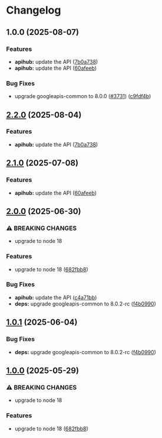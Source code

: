 # Changelog

## 1.0.0 (2025-08-07)


### Features

* **apihub:** update the API ([7b0a738](https://github.com/googleapis/google-api-nodejs-client/commit/7b0a7380f11448f7b48a8103f8d7b67d50072c46))
* **apihub:** update the API ([60afeeb](https://github.com/googleapis/google-api-nodejs-client/commit/60afeebd11e1b13a4d7547934baa07bebe8a6fe8))


### Bug Fixes

* upgrade googleapis-common to 8.0.0  ([#3731](https://github.com/googleapis/google-api-nodejs-client/issues/3731)) ([c9fdf4b](https://github.com/googleapis/google-api-nodejs-client/commit/c9fdf4b34d6c9bcf608eee35dd281d4680be9797))

## [2.2.0](https://github.com/googleapis/google-api-nodejs-client/compare/apihub-v2.1.0...apihub-v2.2.0) (2025-08-04)


### Features

* **apihub:** update the API ([7b0a738](https://github.com/googleapis/google-api-nodejs-client/commit/7b0a7380f11448f7b48a8103f8d7b67d50072c46))

## [2.1.0](https://github.com/googleapis/google-api-nodejs-client/compare/apihub-v2.0.0...apihub-v2.1.0) (2025-07-08)


### Features

* **apihub:** update the API ([60afeeb](https://github.com/googleapis/google-api-nodejs-client/commit/60afeebd11e1b13a4d7547934baa07bebe8a6fe8))

## [2.0.0](https://github.com/googleapis/google-api-nodejs-client/compare/apihub-v1.0.1...apihub-v2.0.0) (2025-06-30)


### ⚠ BREAKING CHANGES

* upgrade to node 18

### Features

* upgrade to node 18 ([682fbb8](https://github.com/googleapis/google-api-nodejs-client/commit/682fbb869189ae92b3e9a194d37d0548af0c1f92))


### Bug Fixes

* **apihub:** update the API ([c4a71bb](https://github.com/googleapis/google-api-nodejs-client/commit/c4a71bbadb1656d49b6c0bafad7f760736574368))
* **deps:** upgrade googleapis-common to 8.0.2-rc ([f4b0990](https://github.com/googleapis/google-api-nodejs-client/commit/f4b099071040cfbcfe4a2e7d487d45ee93b369e0))

## [1.0.1](https://github.com/googleapis/google-api-nodejs-client/compare/apihub-v1.0.0...apihub-v1.0.1) (2025-06-04)


### Bug Fixes

* **deps:** upgrade googleapis-common to 8.0.2-rc ([f4b0990](https://github.com/googleapis/google-api-nodejs-client/commit/f4b099071040cfbcfe4a2e7d487d45ee93b369e0))

## [1.0.0](https://github.com/googleapis/google-api-nodejs-client/compare/apihub-v0.1.0...apihub-v1.0.0) (2025-05-29)


### ⚠ BREAKING CHANGES

* upgrade to node 18

### Features

* upgrade to node 18 ([682fbb8](https://github.com/googleapis/google-api-nodejs-client/commit/682fbb869189ae92b3e9a194d37d0548af0c1f92))
